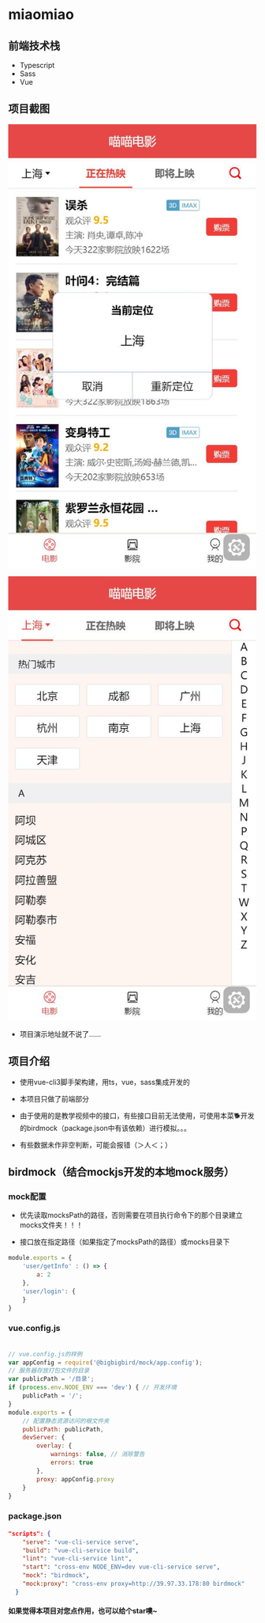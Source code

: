 # miaomiao

## 前端技术栈

- Typescript
- Sass
- Vue

## 项目截图

![首页截图](首页截图.jpg)

![城市截图](城市截图.jpg)

- 项目演示地址就不说了......

## 项目介绍

- 使用vue-cli3脚手架构建，用ts，vue，sass集成开发的

- 本项目只做了前端部分

- 由于使用的是教学视频中的接口，有些接口目前无法使用，可使用本菜🐕开发
的birdmock（package.json中有该依赖）进行模拟。。。

- 有些数据未作非空判断，可能会报错（＞人＜；）

## birdmock（结合mockjs开发的本地mock服务）

### mock配置

- 优先读取mocksPath的路径，否则需要在项目执行命令下的那个目录建立mocks文件夹！！！

- 接口放在指定路径（如果指定了mocksPath的路径）或mocks目录下

```js
module.exports = {
    'user/getInfo' : () => {
        a: 2
    },
    'user/login': {
    }
}
```

### vue.config.js

``` js

// vue.config.js的样例
var appConfig = require('@bigbigbird/mock/app.config');
// 服务器存放打包文件的目录
var publicPath = '/目录';
if (process.env.NODE_ENV === 'dev') { // 开发环境
    publicPath = '/';
}
module.exports = {
    // 配置静态资源访问的根文件夹
    publicPath: publicPath,
    devServer: {
        overlay: {
            warnings: false, // 消除警告
            errors: true
        },
        proxy: appConfig.proxy
    }
}
```

### package.json

``` json
"scripts": {
    "serve": "vue-cli-service serve",
    "build": "vue-cli-service build",
    "lint": "vue-cli-service lint",
    "start": "cross-env NODE_ENV=dev vue-cli-service serve",
    "mock": "birdmock",
    "mock:proxy": "cross-env proxy=http://39.97.33.178:80 birdmock"
  }
```

#### 如果觉得本项目对您点作用，也可以给个star噢~
